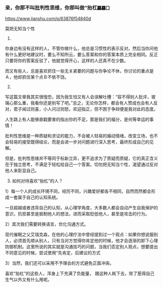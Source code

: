 ### 亲，你那不叫批判性思维，你那叫做“抬杠`龘龘囗`
https://www.jianshu.com/p/63876f54840d

莫把无知当个性

1.
你身边有没有这样的人，不管你做什么，他总是习惯性的表示反对。然后当你问他有什么更好地建议时，要么不知所云，要么答案和你的答案本质上完全相同。反正只要将你的答案反驳了，他就觉得开心，这样的人还真不在少数。

而又有些人，总是喜欢抓住一些无关紧要的问题与你争论不休，你讨论的重点是Ａ，他却抓住某个点Ｂ不依不饶。

2.
写这篇文章我其实很惶恐，因为我生怕又有人会误解吐槽：“容不得别人批评，玻璃心那么重，我看你还是别写了吧。”总之，无论你怎样，都会有人赞成也会有人反对，君子闻过则喜，小人问过则怒，欢迎指正，但不困于争辩便是我对此的态度。

人生路上有人能够直戳要害的指出你的不足，那是我们的福分，是何等幸运的事情！

批判性思维是一种质疑和求证的能力，不会被人轻易的煽动情绪，改变立场，也不会轻易的接受既得结论，而是会进一步对问题进行深入思考，最终形成自己的见解。

但是，批判性思维并不等同于标新立异，更不追求为了质疑而质疑，它的真正含义在于独立思考，不满足于轻松给自己一个答案。切勿把无知当个性，渴望通过反对他人来彰显自己。

3. 如何对待喜欢“抬杠”的人？

1）每一个人的成长环境不同，经历不同，兴趣爱好都各不相同，自然而然都会形成一套属于自己的认知系统。

一旦超越或者违背自己的认知，从心理学角度，大多数人都会自动产生自我保护的意识，抗拒甚至是抵制他人的想法，进而采取贬低他人，甚至是攻击的行为。

2）其次我们需要转换语言，优化沟通方式。

现代催眠之父艾瑞克森，在他的心理疗法中曾经提到过一个观点：如果你想说服别人，必须首先顺从别人，只有当对方觉得你肯定他的时候，他才会逐渐的卸下心理防御机制。这里所说的其实就是沟通技巧的问题，当我们否定别人观点，想要提出不同意见的时候，尝试使用“先肯定，后建议的方式

3）当然，我们还可以采用不予理会的方式避免正面冲突。

喜欢“抬杠”的这些人，浑身上下充满了负能量，
跟这种人耗下去，除了惹得自己生气以外又有什么用呢。
